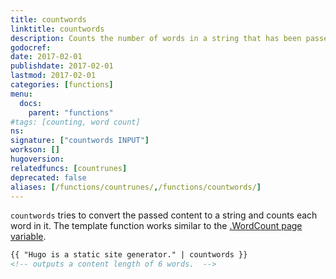 ```yaml
---
title: countwords
linktitle: countwords
description: Counts the number of words in a string that has been passed to it.
godocref:
date: 2017-02-01
publishdate: 2017-02-01
lastmod: 2017-02-01
categories: [functions]
menu:
  docs:
    parent: "functions"
#tags: [counting, word count]
ns:
signature: ["countwords INPUT"]
workson: []
hugoversion:
relatedfuncs: [countrunes]
deprecated: false
aliases: [/functions/countrunes/,/functions/countwords/]
---
```


`countwords` tries to convert the passed content to a string and counts each word in it. The template function works similar to the [.WordCount page variable][pagevars].

```html
{{ "Hugo is a static site generator." | countwords }}
<!-- outputs a content length of 6 words.  -->
```


[pagevars]: /variables/page/

